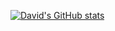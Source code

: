 [![David's GitHub stats](https://github-readme-stats.vercel.app/api?username=DavidJoacaRo&show_icons=true&theme=city_lights)](https://github.com/DavidJoacaRo/github-readme-stats)
